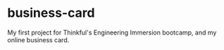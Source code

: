 # business-card
My first project for Thinkful's Engineering Immersion bootcamp, and my online business card.
